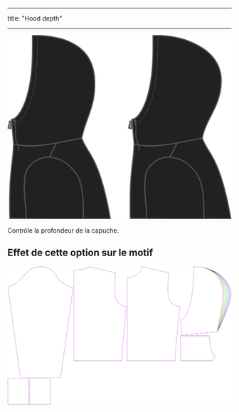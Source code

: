 - - -
title: "Hood depth"
- - -

![Profondeur du capuche](./hooddepth.svg)

Contrôle la profondeur de la capuche.

## Effet de cette option sur le motif

![Cette image montre l'effet de cette option en superposant plusieurs variantes qui ont une valeur différente pour cette option](huey_hooddepth_sample.svg "Effet de cette option sur le modèle")
